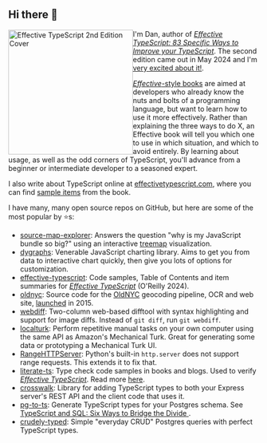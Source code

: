 ## Hi there 👋

<a href="https://amzn.to/3UjPrsK"><img src="https://effectivetypescript.com/images/cover-2e.jpg" alt="Effective TypeScript 2nd Edition Cover" style="float: left" height="250"></a>

I'm Dan, author of [_Effective TypeScript: 83 Specific Ways to Improve your TypeScript_][amzn]. The second edition came out in May 2024 and I'm [very excited about it!][blog].

[_Effective_-style books][effective] are aimed at developers who already know the nuts and bolts of a programming language, but want to learn how to use it more effectively. Rather than explaining the three ways to do X, an Effective book will tell you which one to use in which situation, and which to avoid entirely. By learning about usage, as well as the odd corners of TypeScript, you'll advance from a beginner or intermediate developer to a seasoned expert.

I also write about TypeScript online at [effectivetypescript.com](https://effectivetypescript.com/), where you can find [sample items] from the book.

I have many, many open source repos on GitHub, but here are some of the most popular by ⭐️s:

- [source-map-explorer]: Answers the question "why is my JavaScript bundle so big?" using an interactive [treemap] visualization.
- [dygraphs]: Venerable JavaScript charting library. Aims to get you from data to interactive chart quickly, then give you lots of options for customization.
- [effective-typescript]: Code samples, Table of Contents and item summaries for [_Effective TypeScript_][amzn] (O'Reilly 2024).
- [oldnyc]: Source code for the [OldNYC](https://www.oldnyc.org/) geocoding pipeline, OCR and web site, [launched] in 2015.
- [webdiff]: Two-column web-based difftool with syntax highlighting and support for image diffs. Instead of `git diff`, run `git webdiff`.
- [localturk]: Perform repetitive manual tasks on your own computer using the same API as Amazon's Mechanical Turk. Great for generating some data or prototyping a Mechanical Turk UI.
- [RangeHTTPServer]: Python's built-in `http.server` does not support range requests. This extends it to fix that.
- [literate-ts]: Type check code samples in books and blogs. Used to verify [_Effective TypeScript_][amzn]. Read more [here].
- [crosswalk]: Library for adding TypeScript types to both your Express server's REST API and the client code that uses it.
- [pg-to-ts]: Generate TypeScript types for your Postgres schema. See [TypeScript and SQL: Six Ways to Bridge the Divide
][sql].
- [crudely-typed]: Simple "everyday CRUD" Postgres queries with perfect TypeScript types.

<!--
**danvk/danvk** is a ✨ _special_ ✨ repository because its `README.md` (this file) appears on your GitHub profile.

Here are some ideas to get you started:

- 🔭 I’m currently working on ...
- 🌱 I’m currently learning ...
- 👯 I’m looking to collaborate on ...
- 🤔 I’m looking for help with ...
- 💬 Ask me about ...
- 📫 How to reach me: ...
- 😄 Pronouns: ...
- ⚡ Fun fact: ...
-->

[amzn]: https://amzn.to/3UjPrsK
[blog]: https://effectivetypescript.com/2024/05/21/second-edition/
[effective]: https://scottmeyers.blogspot.com/2013/01/effective-effective-books.html
[sample items]: https://effectivetypescript.com/2024/06/13/special-values/
[source-map-explorer]: https://github.com/danvk/source-map-explorer/
[treemap]: https://github.com/danvk/webtreemap
[dygraphs]: https://github.com/danvk/dygraphs
[effective-typescript]: https://github.com/danvk/effective-typescript
[oldnyc]: https://github.com/danvk/oldnyc
[launched]: https://www.danvk.org/2015/06/04/launched-oldnyc.html
[webdiff]: https://github.com/danvk/webdiff
[localturk]: https://github.com/danvk/localturk
[RangeHTTPServer]: https://github.com/danvk/RangeHTTPServer
[literate-ts]: https://github.com/danvk/literate-ts
[crosswalk]: https://github.com/danvk/crosswalk
[pg-to-ts]: https://github.com/danvk/pg-to-ts
[crudely-typed]: https://github.com/danvk/crudely-typed
[here]: https://effectivetypescript.com/2020/06/30/literate-ts/
[sql]: https://effectivetypescript.com/2023/08/29/sql/
